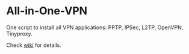 # All-in-One-VPN
One script to install all VPN applications: PPTP, IPSec, L2TP, OpenVPN, Tinyproxy.

Check [wiki](https://github.com/peterjpxie/All-in-One-VPN/wiki) for details.

  


